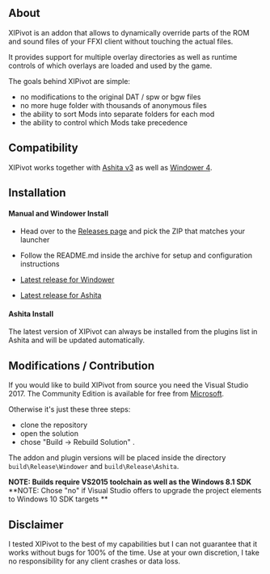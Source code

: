 ## About

XIPivot is an addon that allows to dynamically override parts of the ROM and sound
files of your FFXI client without touching the actual files.

It provides support for multiple overlay directories as well as runtime controls
of which overlays are loaded and used by the game.

The goals behind XIPivot are simple:

- no modifications to the original DAT / spw or bgw files
- no more huge folder with thousands of anonymous files
- the ability to sort Mods into separate folders for each mod
- the ability to control which Mods take precedence

## Compatibility

XIPivot works together with [Ashita v3](https://www.ashitaxi.com) as well as [Windower 4](http://www.windower.net).

## Installation

#### Manual and Windower Install

- Head over to the [Releases page](https://github.com/Shirk/XIPivot/releases) and pick the ZIP that matches your launcher
- Follow the README.md inside the archive  for setup and configuration instructions

- [Latest release for Windower](https://github.com/Shirk/XIPivot/releases/tag/v0.4.3)
- [Latest release for Ashita](https://github.com/Shirk/XIPivot/releases/tag/v0.4.2)

#### Ashita Install

The latest version of XIPivot can always be installed from the plugins list in Ashita and will be updated automatically.

## Modifications / Contribution

If you would like to build XIPivot from source you need the Visual Studio 2017.
The Community Edition is available for free from [Microsoft](https://visualstudio.microsoft.com/vs/community/).

Otherwise it's just these three steps:

- clone the repository
- open the solution
- chose "Build -> Rebuild Solution" .

The addon and plugin versions will be placed inside the directory `build\Release\Windower` and `build\Release\Ashita`.

**NOTE: Builds require VS2015 toolchain as well as the Windows 8.1 SDK**
**NOTE: Chose "no" if Visual Studio offers to upgrade the project elements to Windows 10 SDK targets **

## Disclaimer

I tested XIPivot to the best of my capabilities but I can not guarantee that it works without bugs for 100% of the time.
Use at your own discretion, I take no responsibility for any client crashes or data loss.
